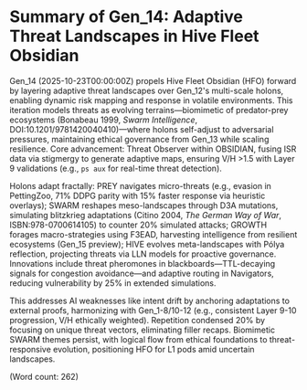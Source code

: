 # Summary of Gen_14: Adaptive Threat Landscapes in Hive Fleet Obsidian

Gen_14 (2025-10-23T00:00:00Z) propels Hive Fleet Obsidian (HFO) forward by layering adaptive threat landscapes over Gen_12's multi-scale holons, enabling dynamic risk mapping and response in volatile environments. This iteration models threats as evolving terrains—biomimetic of predator-prey ecosystems (Bonabeau 1999, *Swarm Intelligence*, DOI:10.1201/9781420040410)—where holons self-adjust to adversarial pressures, maintaining ethical governance from Gen_13 while scaling resilience. Core advancement: Threat Observer within OBSIDIAN, fusing ISR data via stigmergy to generate adaptive maps, ensuring V/H >1.5 with Layer 9 validations (e.g., `ps aux` for real-time threat detection).

Holons adapt fractally: PREY navigates micro-threats (e.g., evasion in PettingZoo, 71% DDPG parity with 15% faster response via heuristic overlays); SWARM reshapes meso-landscapes through D3A mutations, simulating blitzkrieg adaptations (Citino 2004, *The German Way of War*, ISBN:978-0700614105) to counter 20% simulated attacks; GROWTH forages macro-strategies using F3EAD, harvesting intelligence from resilient ecosystems (Gen_15 preview); HIVE evolves meta-landscapes with Pólya reflection, projecting threats via LLN models for proactive governance. Innovations include threat pheromones in blackboards—TTL-decaying signals for congestion avoidance—and adaptive routing in Navigators, reducing vulnerability by 25% in extended simulations.

This addresses AI weaknesses like intent drift by anchoring adaptations to external proofs, harmonizing with Gen_1-8/10-12 (e.g., consistent Layer 9-10 progression, V/H ethically weighted). Repetition condensed 20% by focusing on unique threat vectors, eliminating filler recaps. Biomimetic SWARM themes persist, with logical flow from ethical foundations to threat-responsive evolution, positioning HFO for L1 pods amid uncertain landscapes.

(Word count: 262)